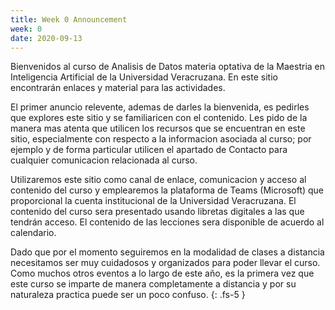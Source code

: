 ```yaml
---
title: Week 0 Announcement
week: 0
date: 2020-09-13
---
```


Bienvenidos al curso de Analisis de Datos materia optativa de la Maestria en Inteligencia Artificial de la Universidad Veracruzana. En este sitio encontrarán enlaces y material para las actividades.

El primer anuncio relevente, ademas de darles la bienvenida, es pedirles que explores este sitio y se familiaricen con el contenido. Les pido de la manera mas atenta que utilicen los recursos que se encuentran en este sitio, especialmente con respecto a la informacion asociada al curso; por ejemplo y de forma particular utilicen el apartado de Contacto para cualquier comunicacion relacionada al curso.

Utilizaremos este sitio como canal de enlace, comunicacion y acceso al contenido del curso y emplearemos la plataforma de Teams (Microsoft) que proporcional la cuenta institucional de la Universidad Veracruzana. El contenido del curso sera presentado usando libretas digitales a las que tendrán acceso. El contenido de las lecciones sera disponible de acuerdo al calendario. 

Dado que por el momento seguiremos en la modalidad de clases a distancia necesitamos ser muy cuidadosos y organizados para poder llevar el curso. Como muchos otros eventos a lo largo de este año, es la primera vez que este curso se imparte de manera completamente a distancia y por su naturaleza practica puede ser un poco confuso.
{: .fs-5 }
